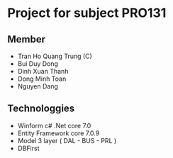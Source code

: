 # Project for subject PRO131 
## Member
- Tran Ho Quang Trung (C)
- Bui Duy Dong
- Dinh Xuan Thanh
- Dong Minh Toan
- Nguyen Dang
## Technologgies
- Winform c# .Net core 7.0
- Entity Framework core 7.0.9
- Model 3 layer ( DAL - BUS - PRL )
- DBFirst
